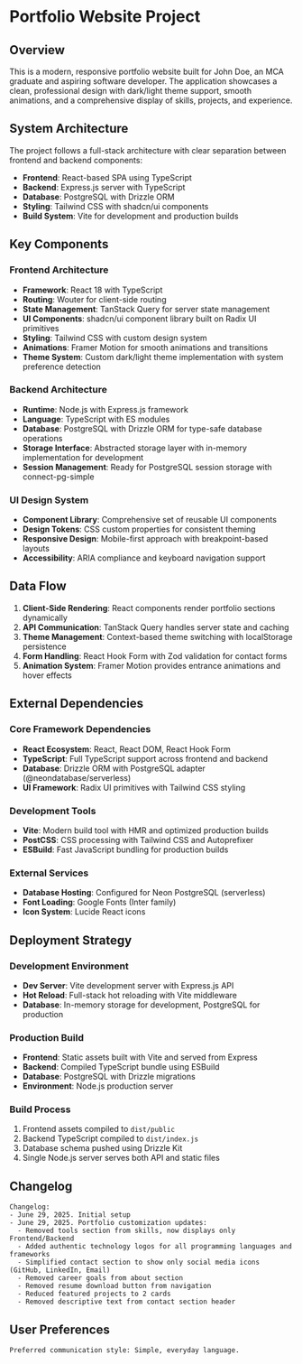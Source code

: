 # Portfolio Website Project

## Overview

This is a modern, responsive portfolio website built for John Doe, an MCA graduate and aspiring software developer. The application showcases a clean, professional design with dark/light theme support, smooth animations, and a comprehensive display of skills, projects, and experience.

## System Architecture

The project follows a full-stack architecture with clear separation between frontend and backend components:

- **Frontend**: React-based SPA using TypeScript
- **Backend**: Express.js server with TypeScript
- **Database**: PostgreSQL with Drizzle ORM
- **Styling**: Tailwind CSS with shadcn/ui components
- **Build System**: Vite for development and production builds

## Key Components

### Frontend Architecture
- **Framework**: React 18 with TypeScript
- **Routing**: Wouter for client-side routing
- **State Management**: TanStack Query for server state management
- **UI Components**: shadcn/ui component library built on Radix UI primitives
- **Styling**: Tailwind CSS with custom design system
- **Animations**: Framer Motion for smooth animations and transitions
- **Theme System**: Custom dark/light theme implementation with system preference detection

### Backend Architecture
- **Runtime**: Node.js with Express.js framework
- **Language**: TypeScript with ES modules
- **Database**: PostgreSQL with Drizzle ORM for type-safe database operations
- **Storage Interface**: Abstracted storage layer with in-memory implementation for development
- **Session Management**: Ready for PostgreSQL session storage with connect-pg-simple

### UI Design System
- **Component Library**: Comprehensive set of reusable UI components
- **Design Tokens**: CSS custom properties for consistent theming
- **Responsive Design**: Mobile-first approach with breakpoint-based layouts
- **Accessibility**: ARIA compliance and keyboard navigation support

## Data Flow

1. **Client-Side Rendering**: React components render portfolio sections dynamically
2. **API Communication**: TanStack Query handles server state and caching
3. **Theme Management**: Context-based theme switching with localStorage persistence
4. **Form Handling**: React Hook Form with Zod validation for contact forms
5. **Animation System**: Framer Motion provides entrance animations and hover effects

## External Dependencies

### Core Framework Dependencies
- **React Ecosystem**: React, React DOM, React Hook Form
- **TypeScript**: Full TypeScript support across frontend and backend
- **Database**: Drizzle ORM with PostgreSQL adapter (@neondatabase/serverless)
- **UI Framework**: Radix UI primitives with Tailwind CSS styling

### Development Tools
- **Vite**: Modern build tool with HMR and optimized production builds
- **PostCSS**: CSS processing with Tailwind CSS and Autoprefixer
- **ESBuild**: Fast JavaScript bundling for production builds

### External Services
- **Database Hosting**: Configured for Neon PostgreSQL (serverless)
- **Font Loading**: Google Fonts (Inter family)
- **Icon System**: Lucide React icons

## Deployment Strategy

### Development Environment
- **Dev Server**: Vite development server with Express.js API
- **Hot Reload**: Full-stack hot reloading with Vite middleware
- **Database**: In-memory storage for development, PostgreSQL for production

### Production Build
- **Frontend**: Static assets built with Vite and served from Express
- **Backend**: Compiled TypeScript bundle using ESBuild
- **Database**: PostgreSQL with Drizzle migrations
- **Environment**: Node.js production server

### Build Process
1. Frontend assets compiled to `dist/public`
2. Backend TypeScript compiled to `dist/index.js`
3. Database schema pushed using Drizzle Kit
4. Single Node.js server serves both API and static files

## Changelog
```
Changelog:
- June 29, 2025. Initial setup
- June 29, 2025. Portfolio customization updates:
  - Removed tools section from skills, now displays only Frontend/Backend
  - Added authentic technology logos for all programming languages and frameworks
  - Simplified contact section to show only social media icons (GitHub, LinkedIn, Email)
  - Removed career goals from about section
  - Removed resume download button from navigation
  - Reduced featured projects to 2 cards
  - Removed descriptive text from contact section header
```

## User Preferences
```
Preferred communication style: Simple, everyday language.
```